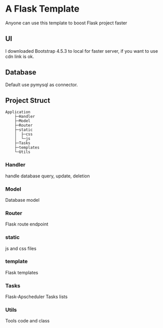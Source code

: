 # A Flask Template
Anyone can use this template to boost Flask project faster

## UI

I downloaded Bootstrap 4.5.3 to local for faster server, if you want to use cdn link is ok.

## Database

Default use pymysql as connector.

## Project Struct

```
Application
    ├─Handler
    ├─Model
    ├─Router
    ├─static
    │  ├─css
    │  └─js
    ├─Tasks
    ├─templates
    └─Utils
```

###  Handler

handle database query, update, deletion

### Model

Database model

### Router

Flask route endpoint

### static

js and css files

### template

Flask templates

###  Tasks

Flask-Apscheduler Tasks lists

### Utils

Tools code and class